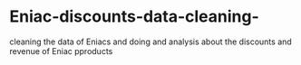 # Eniac-discounts-data-cleaning-
cleaning the data of Eniacs and doing and analysis about the discounts and revenue of Eniac pproducts 
